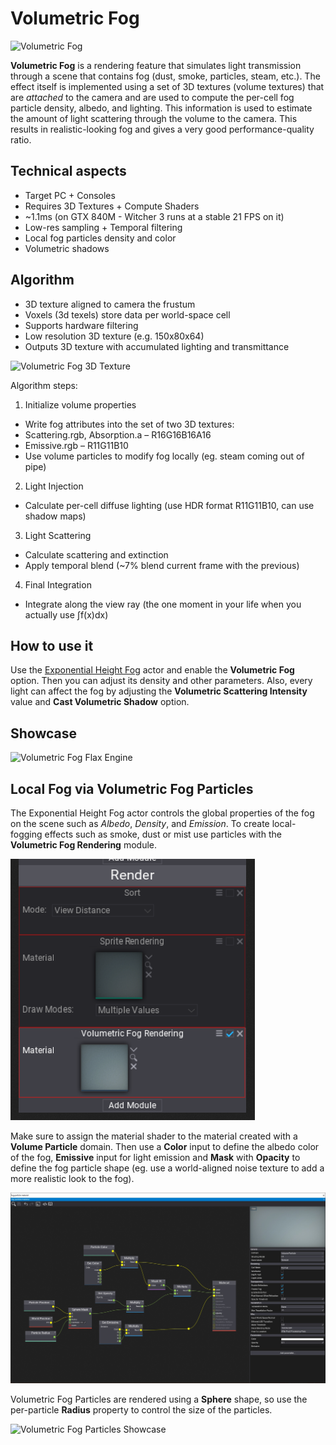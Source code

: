 # Volumetric Fog

![Volumetric Fog](media/volumetric-fog.png)

**Volumetric Fog** is a rendering feature that simulates light transmission through a scene that contains fog (dust, smoke, particles, steam, etc.). The effect itself is implemented using a set of 3D textures (volume textures) that are *attached* to the camera and are used to compute the per-cell fog particle density, albedo, and lighting. This information is used to estimate the amount of light scattering through the volume to the camera. This results in realistic-looking fog and gives a very good performance-quality ratio.

## Technical aspects

* Target PC + Consoles
* Requires 3D Textures + Compute Shaders
* ~1.1ms (on GTX 840M - Witcher 3 runs at a stable 21 FPS on it)
* Low-res sampling + Temporal filtering
* Local fog particles density and color
* Volumetric shadows

## Algorithm

* 3D texture aligned to camera the frustum
* Voxels (3d texels) store data per world-space cell
* Supports hardware filtering
* Low resolution 3D texture (e.g. 150x80x64)
* Outputs 3D texture with accumulated lighting and transmittance

![Volumetric Fog 3D Texture](media/volumetric-fog-3d-texture.jpg)

Algorithm steps:
1. Initialize volume properties
 * Write fog attributes into the set of two 3D textures:
  * Scattering.rgb, Absorption.a – R16G16B16A16
  * Emissive.rgb – R11G11B10
 * Use volume particles to modify fog locally (eg. steam coming out of pipe)
2. Light Injection
 * Calculate per-cell diffuse lighting (use HDR format R11G11B10, can use shadow maps)
3. Light Scattering
 * Calculate scattering and extinction
 * Apply temporal blend (~7% blend current frame with the previous)
4. Final Integration
 * Integrate along the view ray (the one moment in your life when you actually use ∫f(x)dx)

## How to use it

Use the [Exponential Height Fog](exponential-height-fog.md) actor and enable the **Volumetric Fog** option. Then you can adjust its density and other parameters. Also, every light can affect the fog by adjusting the **Volumetric Scattering Intensity** value and **Cast Volumetric Shadow** option.

## Showcase

![Volumetric Fog Flax Engine](media/volumetric_fog_2.gif)

## Local Fog via Volumetric Fog Particles

The Exponential Height Fog actor controls the global properties of the fog on the scene such as *Albedo*, *Density*, and *Emission*. To create local-fogging effects such as smoke, dust or mist use particles with the  **Volumetric Fog Rendering** module.

![Particle Volumetric Fog Rendering Module](media/particles-fog-render-module.png)

Make sure to assign the material shader to the material created with a **Volume Particle** domain. Then use a **Color** input to define the albedo color of the fog, **Emissive** input for light emission and **Mask** with **Opacity** to define the fog particle shape (eg. use a world-aligned noise texture to add a more realistic look to the fog).

![Particle Material Volume Shader](media/particle-volumetric-fog-material.jpg)

Volumetric Fog Particles are rendered using a **Sphere** shape, so use the per-particle **Radius** property to control the size of the particles.

![Volumetric Fog Particles Showcase](media/volumetric-fog-particles.gif)
